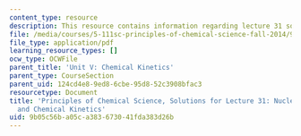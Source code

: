 ```yaml
---
content_type: resource
description: This resource contains information regarding lecture 31 solution.
file: /media/courses/5-111sc-principles-of-chemical-science-fall-2014/9b05c56ba05ca383673041fda383d26b_MIT5_111F14_Lec31Soln.pdf
file_type: application/pdf
learning_resource_types: []
ocw_type: OCWFile
parent_title: 'Unit V: Chemical Kinetics'
parent_type: CourseSection
parent_uid: 124cd4e8-9ed8-6cbe-95d8-52c3908bfac3
resourcetype: Document
title: 'Principles of Chemical Science, Solutions for Lecture 31: Nuclear Chemistry
  and Chemical Kinetics'
uid: 9b05c56b-a05c-a383-6730-41fda383d26b
---
```


